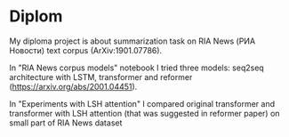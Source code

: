 # Diplom
My diploma project is about summarization task on RIA News (РИА Новости) text corpus (ArXiv:1901.07786).

In "RIA News corpus models" notebook I tried three models: seq2seq architecture with LSTM, transformer and reformer (https://arxiv.org/abs/2001.04451).

In "Experiments with LSH attention" I compared original transformer and transformer with LSH attention (that was suggested in reformer paper) on small part of RIA News dataset
